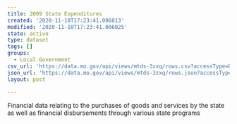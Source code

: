 ```yaml
---
title: 2009 State Expenditures
created: '2020-11-10T17:23:41.006013'
modified: '2020-11-10T17:23:41.006025'
state: active
type: dataset
tags: []
groups:
  - Local Government
csv_url: 'https://data.mo.gov/api/views/mtds-3zxq/rows.csv?accessType=DOWNLOAD'
json_url: 'https://data.mo.gov/api/views/mtds-3zxq/rows.json?accessType=DOWNLOAD'
layout: post

---
```

Financial data relating to the purchases of goods and services by the state as well as financial disbursements through various state programs
